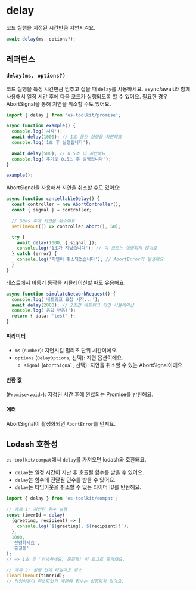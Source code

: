 # delay

코드 실행을 지정된 시간만큼 지연시켜요.

```typescript
await delay(ms, options?);
```

## 레퍼런스

### `delay(ms, options?)`

코드 실행을 특정 시간만큼 멈추고 싶을 때 `delay`를 사용하세요. async/await와 함께 사용해서 일정 시간 후에 다음 코드가 실행되도록 할 수 있어요. 필요한 경우 AbortSignal을 통해 지연을 취소할 수도 있어요.

```typescript
import { delay } from 'es-toolkit/promise';

async function example() {
  console.log('시작');
  await delay(1000); // 1초 동안 실행을 지연해요
  console.log('1초 후 실행됩니다');
  
  await delay(500); // 0.5초 더 지연해요
  console.log('추가로 0.5초 후 실행됩니다');
}

example();
```

AbortSignal을 사용해서 지연을 취소할 수도 있어요:

```typescript
async function cancellableDelay() {
  const controller = new AbortController();
  const { signal } = controller;

  // 50ms 후에 지연을 취소해요
  setTimeout(() => controller.abort(), 50);

  try {
    await delay(1000, { signal });
    console.log('1초가 지났습니다'); // 이 코드는 실행되지 않아요
  } catch (error) {
    console.log('지연이 취소되었습니다'); // AbortError가 발생해요
  }
}
```

테스트에서 비동기 동작을 시뮬레이션할 때도 유용해요:

```typescript
async function simulateNetworkRequest() {
  console.log('네트워크 요청 시작...');
  await delay(2000); // 2초간 네트워크 지연 시뮬레이션
  console.log('응답 받음!');
  return { data: 'test' };
}
```

#### 파라미터

- `ms` (`number`): 지연시킬 밀리초 단위 시간이에요.
- `options` (`DelayOptions`, 선택): 지연 옵션이에요.
  - `signal` (`AbortSignal`, 선택): 지연을 취소할 수 있는 AbortSignal이에요.

#### 반환 값

(`Promise<void>`): 지정된 시간 후에 완료되는 Promise를 반환해요.

#### 에러

AbortSignal이 활성화되면 `AbortError`를 던져요.

## Lodash 호환성

`es-toolkit/compat`에서 `delay`를 가져오면 lodash와 호환돼요.

- `delay`는 일정 시간이 지난 후 호출될 함수를 받을 수 있어요.
- `delay`는 함수에 전달될 인수를 받을 수 있어요.
- `delay`는 타임아웃을 취소할 수 있는 타이머 ID를 반환해요.

```typescript
import { delay } from 'es-toolkit/compat';

// 예제 1: 지연된 함수 실행
const timerId = delay(
  (greeting, recipient) => {
    console.log(`${greeting}, ${recipient}!`);
  },
  1000,
  '안녕하세요',
  '홍길동'
);
// => 1초 후 '안녕하세요, 홍길동!'이 로그로 출력돼요.

// 예제 2: 실행 전에 타임아웃 취소
clearTimeout(timerId);
// 타임아웃이 취소되었기 때문에 함수는 실행되지 않아요.
```
